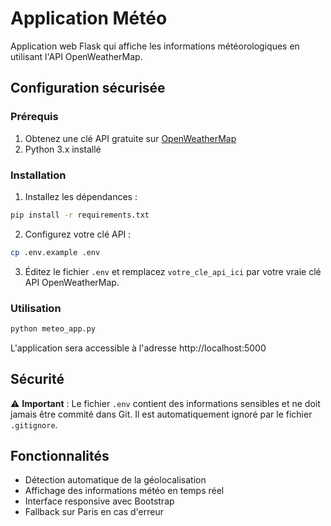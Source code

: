 # Application Météo

Application web Flask qui affiche les informations météorologiques en utilisant l'API OpenWeatherMap.

## Configuration sécurisée

### Prérequis
1. Obtenez une clé API gratuite sur [OpenWeatherMap](https://openweathermap.org/api)
2. Python 3.x installé

### Installation

1. Installez les dépendances :
```bash
pip install -r requirements.txt
```

2. Configurez votre clé API :
```bash
cp .env.example .env
```

3. Éditez le fichier `.env` et remplacez `votre_cle_api_ici` par votre vraie clé API OpenWeatherMap.

### Utilisation

```bash
python meteo_app.py
```

L'application sera accessible à l'adresse http://localhost:5000

## Sécurité

⚠️ **Important** : Le fichier `.env` contient des informations sensibles et ne doit jamais être commité dans Git. Il est automatiquement ignoré par le fichier `.gitignore`.

## Fonctionnalités

- Détection automatique de la géolocalisation
- Affichage des informations météo en temps réel
- Interface responsive avec Bootstrap
- Fallback sur Paris en cas d'erreur